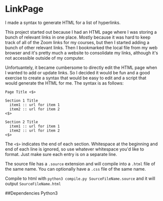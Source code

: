 # LinkPage
I made a syntax to generate HTML for a list of hyperlinks.

This project started out because I had an HTML page where I was storing a bunch of relevant links in one place. Mostly because it was hard to keep track
of all of the Zoom links for my courses, but then I started adding a bunch of other relevant links. Then I bookmarked the local file from my web browser and
it's pretty much a website to consolidate my links, although it's not accessible outside of my computer.

Unfortuantely, it became cumbersome to directly edit the HTML page when I wanted to add or update links. So I decided it would be fun and a good exercise
to create a syntax that would be easy to edit and a script that would generate the HTML for me. The syntax is as follows:

```
Page Title <$>

Section 1 Title
  item1 :: url for item 1
  item2 :: url for item 2
<$>

Section 2 Title
  item1 :: url for item 1
  item2 :: url for item 2
<$>
```

The `<$>` indicates the end of each section.
Whitespace at the beginning and end of each line is ignored, so use whatever whitespace you'd like to format. Just make sure each entry is on a separate line.

The source file has a `.source` extension and will compile into a `.html` file of the same name. You can optionally have a `.css` file of the same name.

Compile to html with `python3 compile.py SourceFileName.source` and it will output `SourceFileName.html`

##Dependencies
Python3
